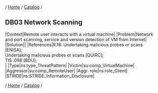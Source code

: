 / [Home](/acctp/) / [Catalog](/acctp/catalog/) /

## DB03 Network Scanning

|Context|Remote user interacts with a virtual machine|
|Problem|Network and port scanning, service and version detection of VM from Internet|
|Solution||
|References|R.18: Undertaking malicious probes or scans [ENISA];<br /> Undertaking malicious probes or scans [QUIRC];<br /> TIS .098 [BDU];<br />|
|Type|ns:type_ThreatPattern|
|Victim|su:comp_VirtualMachine|
|Aggressor|su:comp_RemoteUser|
|Aggr. role|ns:role_Client|
|STRIDE|ns:STRIDE_Information_Disclosure|

/ [Home](/acctp/) / [Catalog](/acctp/catalog/) /
